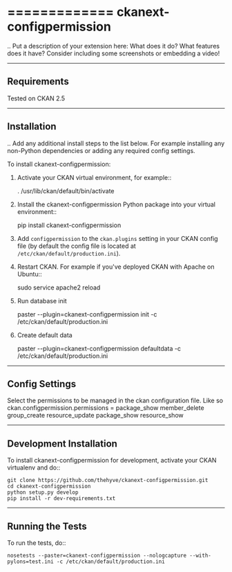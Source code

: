 =============
ckanext-configpermission
=============

.. Put a description of your extension here:
   What does it do? What features does it have?
   Consider including some screenshots or embedding a video!


------------
Requirements
------------

Tested on CKAN 2.5


------------
Installation
------------

.. Add any additional install steps to the list below.
   For example installing any non-Python dependencies or adding any required
   config settings.

To install ckanext-configpermission:

1. Activate your CKAN virtual environment, for example::

     . /usr/lib/ckan/default/bin/activate

2. Install the ckanext-configpermission Python package into your virtual environment::

     pip install ckanext-configpermission

3. Add ``configpermission`` to the ``ckan.plugins`` setting in your CKAN
   config file (by default the config file is located at
   ``/etc/ckan/default/production.ini``).

4. Restart CKAN. For example if you've deployed CKAN with Apache on Ubuntu::

    sudo service apache2 reload


5. Run database init

    paster --plugin=ckanext-configpermission init -c /etc/ckan/default/production.ini

6. Create default data

    paster --plugin=ckanext-configpermission defaultdata -c /etc/ckan/default/production.ini


---------------
Config Settings
---------------

Select the permissions to be managed in the ckan configuration file. Like so
    ckan.configpermission.permissions = package_show member_delete group_create resource_update package_show resource_show


------------------------
Development Installation
------------------------

To install ckanext-configpermission for development, activate your CKAN virtualenv and
do::

    git clone https://github.com/thehyve/ckanext-configpermission.git
    cd ckanext-configpermission
    python setup.py develop
    pip install -r dev-requirements.txt


-----------------
Running the Tests
-----------------

To run the tests, do::

    nosetests --paster=ckanext-configpermission --nologcapture --with-pylons=test.ini -c /etc/ckan/default/production.ini
